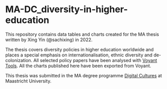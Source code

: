 # MA-DC_diversity-in-higher-education

This repository contains data tables and charts created for the MA thesis written by Xing Yin (@sachixing) in 2022.

The thesis covers diversity policies in higher education worldwide and places a special emphasis on internationalisation, ethnic diversity and de-colonization.
All selected policy papers have been analysed with [Voyant Tools](https://voyant-tools.org/). All the charts published here have been exported from Voyant.

This thesis was submitted in the MA degree programme [Digital Cultures](https://www.maastrichtuniversity.nl/education/master/media-studies-digital-cultures) at Maastricht University.
